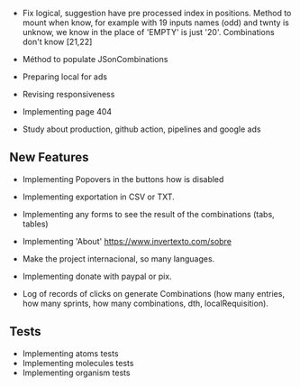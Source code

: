 - Fix logical, suggestion have pre processed index in positions. Method to mount when know, for example with 19 inputs names (odd) and twnty is unknow, we know in the place of 'EMPTY' is just '20'.
  Combinations don't know [21,22]
- Méthod to populate JSonCombinations

- Preparing local for ads
- Revising responsiveness
- Implementing page 404
- Study about production, github action, pipelines and google ads

## New Features

- Implementing Popovers in the buttons how is disabled
- Implementing exportation in CSV or TXT.
- Implementing any forms to see the result of the combinations (tabs, tables)
- Implementing 'About' https://www.invertexto.com/sobre
- Make the project internacional, so many languages.

- Implementing donate with paypal or pix.
- Log of records of clicks on generate Combinations (how many entries, how many sprints, how many combinations, dth, localRequisition).

## Tests

- Implementing atoms tests
- Implementing molecules tests
- Implementing organism tests
